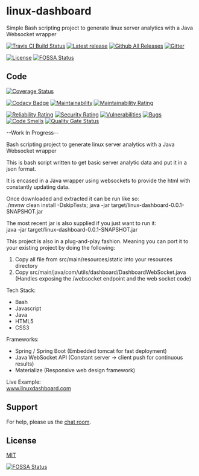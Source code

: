 # linux-dashboard 
Simple Bash scripting project to generate linux server analytics with a Java Websocket wrapper

[![Travis CI Build Status](https://img.shields.io/travis/chandlerlucius/linux-dashboard/master.svg?label=travis%20build)](https://travis-ci.org/chandlerlucius/linux-dashboard)
[![Latest release](https://img.shields.io/github/release/chandlerlucius/linux-dashboard.svg)](https://github.com/chandlerlucius/linux-dashboard/releases/latest)
[![Github All Releases](https://img.shields.io/github/downloads/chandlerlucius/linux-dashboard/total.svg)](https://github.com/chandlerlucius/linux-dashboard/releases/latest)
[![Gitter](https://badges.gitter.im/chandlerlucius/linux-dashboard.svg)](https://gitter.im/chandlerlucius/linux-dashboard?utm_source=badge&utm_medium=badge&utm_campaign=pr-badge)

[![License](https://img.shields.io/github/license/chandlerlucius/linux-dashboard.svg)](https://github.com/chandlerlucius/linux-dashboard/blob/master/LICENSE.md)
[![FOSSA Status](https://app.fossa.com/api/projects/git%2Bgithub.com%2Fchandlerlucius%2Flinux-dashboard.svg?type=shield)](https://app.fossa.com/projects/git%2Bgithub.com%2Fchandlerlucius%2Flinux-dashboard?ref=badge_shield)

## Code 

[![Coverage Status](https://coveralls.io/repos/github/chandlerlucius/linux-dashboard/badge.svg)](https://coveralls.io/github/chandlerlucius/linux-dashboard)

[![Codacy Badge](https://api.codacy.com/project/badge/Grade/c25d8a8f98ee4993a15a6f23ecf88b37)](https://www.codacy.com/app/chandlerlucius/linux-dashboard?utm_source=github.com&amp;utm_medium=referral&amp;utm_content=chandlerlucius/linux-dashboard&amp;utm_campaign=Badge_Grade)
[![Maintainability](https://api.codeclimate.com/v1/badges/378bdce4de9f2a85da7d/maintainability)](https://codeclimate.com/github/chandlerlucius/linux-dashboard/maintainability)
[![Maintainability Rating](https://sonarcloud.io/api/project_badges/measure?project=com.utils%3Alinux-dashboard&metric=sqale_rating)](https://sonarcloud.io/dashboard?id=com.utils%3Alinux-dashboard)

[![Reliability Rating](https://sonarcloud.io/api/project_badges/measure?project=com.utils%3Alinux-dashboard&metric=reliability_rating)](https://sonarcloud.io/dashboard?id=com.utils%3Alinux-dashboard)
[![Security Rating](https://sonarcloud.io/api/project_badges/measure?project=com.utils%3Alinux-dashboard&metric=security_rating)](https://sonarcloud.io/dashboard?id=com.utils%3Alinux-dashboard)
[![Vulnerabilities](https://sonarcloud.io/api/project_badges/measure?project=com.utils%3Alinux-dashboard&metric=vulnerabilities)](https://sonarcloud.io/dashboard?id=com.utils%3Alinux-dashboard)
[![Bugs](https://sonarcloud.io/api/project_badges/measure?project=com.utils%3Alinux-dashboard&metric=bugs)](https://sonarcloud.io/dashboard?id=com.utils%3Alinux-dashboard)
[![Code Smells](https://sonarcloud.io/api/project_badges/measure?project=com.utils%3Alinux-dashboard&metric=code_smells)](https://sonarcloud.io/dashboard?id=com.utils%3Alinux-dashboard)
[![Quality Gate Status](https://sonarcloud.io/api/project_badges/measure?project=com.utils%3Alinux-dashboard&metric=alert_status)](https://sonarcloud.io/dashboard?id=com.utils%3Alinux-dashboard)

--Work In Progress--

Bash scripting project to generate linux server 
analytics with a Java Websocket wrapper

This is bash script written to get basic server 
analytic data and put it in a json format.

It is encased in a Java wrapper using websockets 
to provide the html with constantly updating data.

Once downloaded and extracted it can be run like so:  
./mvnw clean install -DskipTests; 
java -jar target/linux-dashboard-0.0.1-SNAPSHOT.jar

The most recent jar is also supplied if you just want to run it:  
java -jar target/linux-dashboard-0.0.1-SNAPSHOT.jar

This project is also in a plug-and-play fashion. 
Meaning you can port it to your existing project by doing the following:
1. Copy all file from src/main/resources/static into your resources directory 
2. Copy src/main/java/com/utils/dashboard/DashboardWebSocket.java 
(Handles exposing the /websocket endpoint and the web socket code)

Tech Stack: 

* Bash
* Javascript
* Java
* HTML5
* CSS3

Frameworks: 

* Spring / Spring Boot (Embedded tomcat for fast deployment)
* Java WebSocket API (Constant server -> client push for continuous results)
* Materialize (Responsive web design framework)

Live Example:  
www.linuxdashboard.com

## Support

For help, please us the [chat room](https://gitter.im/chandlerlucius/linux-dashboard).

## License

[MIT](LICENSE)

[![FOSSA Status](https://app.fossa.com/api/projects/git%2Bgithub.com%2Fchandlerlucius%2Flinux-dashboard.svg?type=large)](https://app.fossa.com/projects/git%2Bgithub.com%2Fchandlerlucius%2Flinux-dashboard?ref=badge_large)
